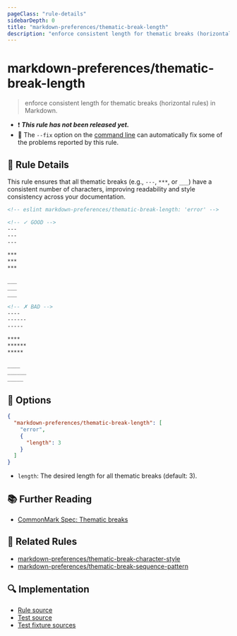 ```yaml
---
pageClass: "rule-details"
sidebarDepth: 0
title: "markdown-preferences/thematic-break-length"
description: "enforce consistent length for thematic breaks (horizontal rules) in Markdown."
---
```


# markdown-preferences/thematic-break-length

> enforce consistent length for thematic breaks (horizontal rules) in Markdown.

- ❗ <badge text="This rule has not been released yet." vertical="middle" type="error"> **_This rule has not been released yet._** </badge>
- 🔧 The `--fix` option on the [command line](https://eslint.org/docs/user-guide/command-line-interface#fixing-problems) can automatically fix some of the problems reported by this rule.

## 📖 Rule Details

This rule ensures that all thematic breaks (e.g., `---`, `***`, or `___`) have a consistent number of characters, improving readability and style consistency across your documentation.

<!-- prettier-ignore-start -->

<!-- eslint-skip -->

```md
<!-- eslint markdown-preferences/thematic-break-length: 'error' -->

<!-- ✓ GOOD -->
---
---
---

***
***
***

___
___
___

<!-- ✗ BAD -->
----
------
-----

****
******
*****

____
______
_____
```

<!-- prettier-ignore-end -->

## 🔧 Options

```json
{
  "markdown-preferences/thematic-break-length": [
    "error",
    {
      "length": 3
    }
  ]
}
```

- `length`: The desired length for all thematic breaks (default: 3).

## 📚 Further Reading

- [CommonMark Spec: Thematic breaks](https://spec.commonmark.org/0.31.2/#thematic-breaks)

## 👫 Related Rules

- [markdown-preferences/thematic-break-character-style](./thematic-break-character-style.md)
- [markdown-preferences/thematic-break-sequence-pattern](./thematic-break-sequence-pattern.md)

## 🔍 Implementation

- [Rule source](https://github.com/ota-meshi/eslint-plugin-markdown-preferences/blob/main/src/rules/thematic-break-length.ts)
- [Test source](https://github.com/ota-meshi/eslint-plugin-markdown-preferences/blob/main/tests/src/rules/thematic-break-length.ts)
- [Test fixture sources](https://github.com/ota-meshi/eslint-plugin-markdown-preferences/tree/main/tests/fixtures/rules/thematic-break-length)
